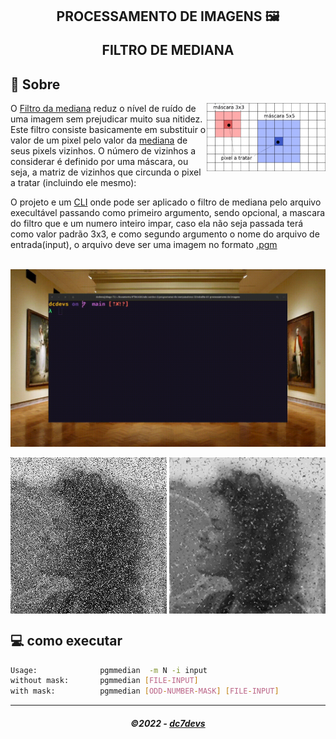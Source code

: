 <h2 align="center"> <b>PROCESSAMENTO DE IMAGENS 🖼

</b>FILTRO DE MEDIANA<h2>

## 💬 **Sobre**

<img  align="right" src="./.github/mascaras.png"  alt="mascaras" width="190"/>

<p>O <a href="https://en.wikipedia.org/wiki/Median_filter">Filtro da mediana</a> reduz o nível de ruído de uma imagem sem prejudicar muito sua nitidez. Este filtro consiste basicamente em substituir o valor de um pixel pelo valor da <a href="https://pt.wikipedia.org/wiki/Mediana_%28estat%C3%ADstica%29">mediana</a> de seus pixels vizinhos. O número de vizinhos a considerar é definido por uma máscara, ou seja, a matriz de vizinhos que circunda o pixel a tratar (incluindo ele mesmo):
</p>

<p>O projeto e um <a href="https://pt.wikipedia.org/wiki/Interface_de_linha_de_comandos">CLI</a> onde pode ser aplicado o filtro de mediana pelo  arquivo execultável passando como primeiro argumento, sendo opcional, a mascara do filtro que e um numero inteiro impar, caso ela não seja passada terá como valor padrão 3x3, e como segundo argumento o nome do arquivo de entrada(input), o arquivo deve ser uma imagem no formato <a href="https://en.wikipedia.org/wiki/PGM">.pgm</a></p>
<br>

<div align="center">
<img src="./.github/animator.gif" alt="animator" align="center" width="580"  />
</div>

<br>

<div align="center">
<img src="./.github/ballons-original.png" alt="original" align="center">
<img src="./.github/ballons-median.png" alt="median" align="center" />
</div>

## 💻 **como executar**

```bash
Usage:              pgmmedian  -m N -i input
without mask:       pgmmedian [FILE-INPUT]
with mask:          pgmmedian [ODD-NUMBER-MASK] [FILE-INPUT]
```
---

<h5 align="center">
  &copy;2022 - <a href="https://github.com/dc7devs/">dc7devs</a>
</h5>